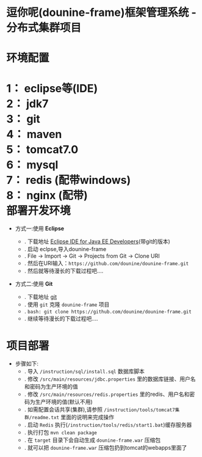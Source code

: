逗你呢(dounine-frame)框架管理系统 - 分布式集群项目
====
环境配置
====

**1**： eclipse等(IDE)<br/>
**2**： jdk7<br/>
**3**： git<br/>
**4**： maven<br/>
**5**： tomcat7.0<br/>
**6**： mysql<br/>
**7**： redis (配带windows)<br/>
**8**： nginx (配带)<br/>
部署开发环境
===
* 方式一:使用 **Eclipse**
  * . 下载地址 [Eclipse IDE for Java EE Developers]( http://eclipse.org/downloads/ )(带git的版本)
  * . 启动 eclpse,导入dounine-frame
  * . File -> Import -> Git -> Projects from Git -> Clone URI
  * . 然后在URI输入：`https://github.com/dounine/dounine-frame.git`
  * . 然后就等待漫长的下载过程吧....

* 方式二:使用 **Git**
  * . 下载地址 [git]( http://msysgit.github.io/ )
  * . 使用 `git` 克隆 `dounine-frame` 项目
  * . `bash: git clone https://github.com/dounine/dounine-frame.git`
  * . 继续等待漫长的下载过程吧....

项目部署
===
* 步骤如下:
  * . 导入 `/instruction/sql/install.sql` 数据库脚本
  * . 修改 `/src/main/resources/jdbc.properties` 里的数据库链接、用户名和密码为生产环境的值
  * . 修改 `/src/main/resources/redis.properties` 里的redis、用户名和密码为生产环境的值(默认不用)
  * . 如需配置会话共享(集群),请参照 `/instruction/tools/tomcat7集群/readme.txt` 里面的说明来完成操作
  * . 启动 `Redis` 执行(`/instruction/tools/redis/start1.bat`)缓存服务器
  * . 执行打包 `mvn clean package`
  * . 在 `target` 目录下会自动生成 `dounine-frame.war` 压缩包
  * . 就可以把 `dounine-frame.war` 压缩包扔到tomcat的webapps里面了
